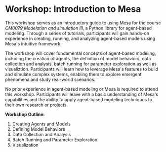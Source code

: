 # Workshop: Introduction to Mesa

This workshop serves as an introductory guide to using Mesa for the course *CM0079 Modelation and simulation III*, a Python library for agent-based modeling. Through a series of tutorials, participants will gain hands-on experience in creating, running, and analyzing agent-based models using Mesa's intuitive framework.

The workshop will cover fundamental concepts of agent-based modeling, including the creation of agents, the definition of model behaviors, data collection and analysis, batch running for parameter exploration as well as visualiztion. Participants will learn how to leverage Mesa's features to build and simulate complex systems, enabling them to explore emergent phenomena and study real-world scenarios.

No prior experience in agent-based modeling or Mesa is required to attend this workshop. Participants will leave with a basic understanding of Mesa's capabilities and the ability to apply agent-based modeling techniques to their own research or projects.

**Workshop Outline:**
1. Creating Agents and Models
2. Defining Model Behaviors
3. Data Collection and Analysis
4. Batch Running and Parameter Exploration
5. Visualization

